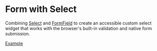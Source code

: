 # Form with Select

<div data-description>

Combining <a href="/components/select">Select</a> and <a href="/components/form">FormField</a> to create an accessible custom select widget that works with the browser's built-in validation and native form submission.

</div>

<a href="./index.tsx" data-playground>Example</a>
